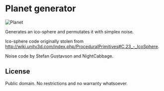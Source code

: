 # Planet generator

![Planet](https://thumbs.gfycat.com/TimelyIgnorantChrysalis-size_restricted.gif)

Generates an ico-sphere and permutates it with simplex noise.

Ico-sphere code originally stolen from http://wiki.unity3d.com/index.php/ProceduralPrimitives#C.23_-_IcoSphere.

Noise code by Stefan Gustavson and NightCabbage.

## License
Public domain. No restrictions and no warranty whatsoever.

